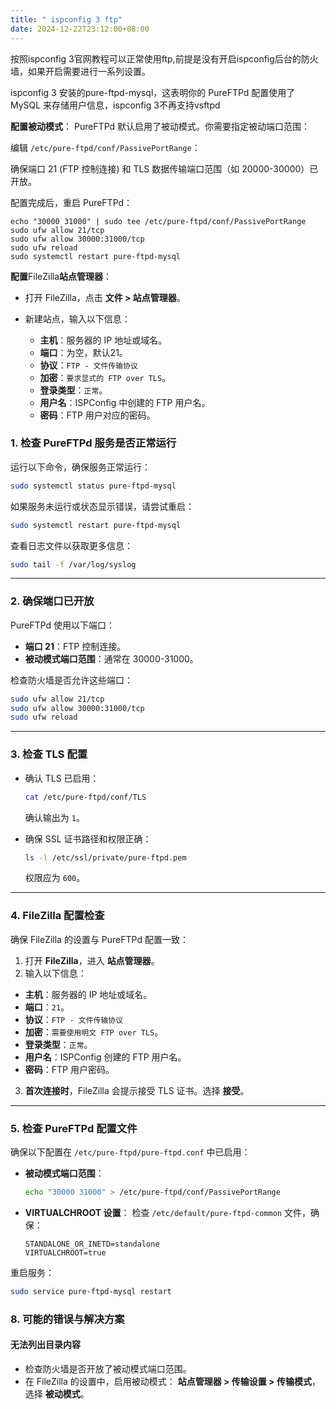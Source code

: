 ```yaml
---
title: " ispconfig 3 ftp"
date: 2024-12-22T23:12:00+08:00
---
```

按照ispconfig 3官网教程可以正常使用ftp,前提是没有开启ispconfig后台的防火墙，如果开启需要进行一系列设置。

ispconfig 3 安装的pure-ftpd-mysql，这表明你的 PureFTPd 配置使用了 MySQL 来存储用户信息，ispconfig 3不再支持vsftpd

**配置被动模式**：
PureFTPd 默认启用了被动模式。你需要指定被动端口范围：

编辑 `/etc/pure-ftpd/conf/PassivePortRange`：

确保端口 21 (FTP 控制连接) 和 TLS 数据传输端口范围（如 20000-30000）已开放。

配置完成后，重启 PureFTPd：

```
echo "30000 31000" | sudo tee /etc/pure-ftpd/conf/PassivePortRange
sudo ufw allow 21/tcp
sudo ufw allow 30000:31000/tcp
sudo ufw reload
sudo systemctl restart pure-ftpd-mysql
```

**配置**FileZilla**站点管理器**：

* 打开 FileZilla，点击 **文件 > 站点管理器**。
* 新建站点，输入以下信息：

  * **主机**：服务器的 IP 地址或域名。
  * **端口**：为空，默认21。
  * **协议**：`FTP - 文件传输协议`
  * **加密**：`要求显式的 FTP over TLS`。
  * **登录类型**：`正常`。
  * **用户名**：ISPConfig 中创建的 FTP 用户名。
  * **密码**：FTP 用户对应的密码。

### **1. 检查 PureFTPd 服务是否正常运行**

运行以下命令，确保服务正常运行：

```bash
sudo systemctl status pure-ftpd-mysql
```

如果服务未运行或状态显示错误，请尝试重启：

```bash
sudo systemctl restart pure-ftpd-mysql
```

查看日志文件以获取更多信息：

```bash
sudo tail -f /var/log/syslog
```

- - -

### **2. 确保端口已开放**

PureFTPd 使用以下端口：

* **端口 21**：FTP 控制连接。
* **被动模式端口范围**：通常在 30000-31000。

检查防火墙是否允许这些端口：

```bash
sudo ufw allow 21/tcp
sudo ufw allow 30000:31000/tcp
sudo ufw reload
```

- - -

### **3. 检查 TLS 配置**

* 确认 TLS 已启用：

  ```bash
  cat /etc/pure-ftpd/conf/TLS
  ```

  确认输出为 `1`。
* 确保 SSL 证书路径和权限正确：

  ```bash
  ls -l /etc/ssl/private/pure-ftpd.pem
  ```

  权限应为 `600`。

- - -

### **4. FileZilla 配置检查**

确保 FileZilla 的设置与 PureFTPd 配置一致：

1. 打开 **FileZilla**，进入 **站点管理器**。
2. 输入以下信息：

* **主机**：服务器的 IP 地址或域名。
* **端口**：`21`。
* **协议**：`FTP - 文件传输协议`
* **加密**：`需要使用明文 FTP over TLS`。
* **登录类型**：`正常`。
* **用户名**：ISPConfig 创建的 FTP 用户名。
* **密码**：FTP 用户密码。

3. **首次连接时**，FileZilla 会提示接受 TLS 证书。选择 **接受**。

- - -

### **5. 检查 PureFTPd 配置文件**

确保以下配置在 `/etc/pure-ftpd/pure-ftpd.conf` 中已启用：

* **被动模式端口范围**：

  ```bash
  echo "30000 31000" > /etc/pure-ftpd/conf/PassivePortRange
  ```
* **VIRTUALCHROOT 设置**：
  检查 `/etc/default/pure-ftpd-common` 文件，确保：

  ```
  STANDALONE_OR_INETD=standalone
  VIRTUALCHROOT=true
  ```

重启服务：

```bash
sudo service pure-ftpd-mysql restart
```

### **8. 可能的错误与解决方案**

#### **无法列出目录内容**

* 检查防火墙是否开放了被动模式端口范围。
* 在 FileZilla 的设置中，启用被动模式： **站点管理器 > 传输设置 > 传输模式**，选择 **被动模式**。
